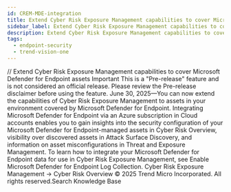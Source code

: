 ```yaml
---
id: CREM-MDE-integration
title: Extend Cyber Risk Exposure Management capabilities to cover Microsoft Defender for Endpoint assets
sidebar_label: Extend Cyber Risk Exposure Management capabilities to cover Microsoft Defender for Endpoint assets
description: Extend Cyber Risk Exposure Management capabilities to cover Microsoft Defender for Endpoint assets
tags:
  - endpoint-security
  - trend-vision-one
---
```


/*<![CDATA[*/ $('#title').html($('meta[name=map-description]').attr('content')); /*]]>*/ Extend Cyber Risk Exposure Management capabilities to cover Microsoft Defender for Endpoint assets Important This is a "Pre-release" feature and is not considered an official release. Please review the Pre-release disclaimer before using the feature. June 30, 2025—You can now extend the capabilities of Cyber Risk Exposure Management to assets in your environment covered by Microsoft Defender for Endpoint. Integrating Microsoft Defender for Endpoint via an Azure subscription in Cloud accounts enables you to gain insights into the security configuration of your Microsoft Defender for Endpoint-managed assets in Cyber Risk Overview, visibility over discovered assets in Attack Surface Discovery, and information on asset misconfigurations in Threat and Exposure Management. To learn how to integrate your Microsoft Defender for Endpoint data for use in Cyber Risk Exposure Management, see Enable Microsoft Defender for Endpoint Log Collection. Cyber Risk Exposure Management → Cyber Risk Overview © 2025 Trend Micro Incorporated. All rights reserved.Search Knowledge Base